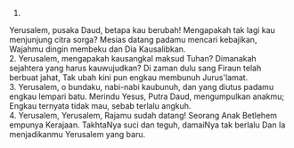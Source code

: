 1.
Yerusalem, pusaka Daud, betapa kau berubah!
Mengapakah tak lagi kau menjunjung citra sorga?
Mesias datang padamu mencari kebajikan,
Wajahmu dingin membeku dan Dia Kausalibkan.
<br>
2.
Yerusalem, mengapakah kausangkal maksud Tuhan?
Dimanakah sejahtera yang harus kauwujudkan?
Di zaman dulu sang Firaun telah berbuat jahat,
Tak ubah kini pun engkau membunuh Jurus'lamat.
<br>
3.
Yerusalem, o bundaku, nabi-nabi kaubunuh,
dan yang diutus padamu engkau lempari batu.
Merindu Yesus, Putra Daud, mengumpulkan anakmu;
Engkau ternyata tidak mau, sebab terlalu angkuh.
<br>
4.
Yerusalem, Yerusalem, Rajamu sudah datang!
Seorang Anak Betlehem empunya Kerajaan.
TakhtaNya suci dan teguh, damaiNya tak berlalu
Dan Ia menjadikanmu Yerusalem yang baru.